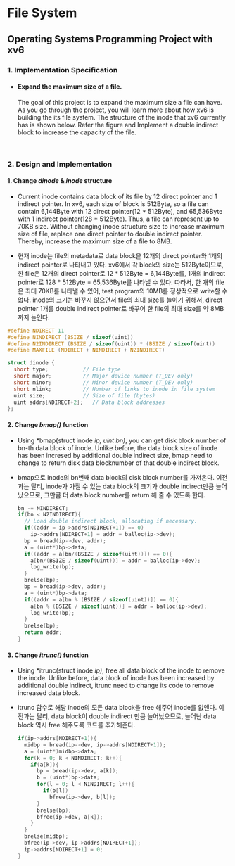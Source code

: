 # File System

## Operating Systems Programming Project with xv6





### 1. Implementation Specification

- #### Expand the maximum size of a file.

  The goal of this project is to expand the maximum size a file can have. As you go
  through the project, you will learn more about how xv6 is building the its file system.
  The structure of the inode that xv6 currently has is shown below. Refer the figure and
  Implement a double indirect block to increase the capacity of the file.

  ​

### 2. Design and Implementation

#### 1. Change *dinode* & *inode* structure

- Current inode contains data block of its file by 12 direct pointer and 1 indirect pointer. In xv6, each size of block is 512Byte, so a file can contain 6,144Byte with 12 direct pointer(12 * 512Byte), and 65,536Byte with 1 indirect pointer(128 * 512Byte). Thus, a file can represent up to 70KB size. Without changing inode structure size to increase maximum size of file, replace one direct pointer to double indirect pointer. Thereby, increase the maximum size of a file to 8MB.


-  현재 inode는 file의 metadata로 data block을 12개의 direct pointer와 1개의 indirect pointer로 나타내고 있다. xv6에서 각 block의 size는 512Byte이므로, 한 file은 12개의 direct pointer로 12 * 512Byte = 6,144Byte를, 1개의 indirect pointer로 128 * 512Byte = 65,536Byte를 나타낼 수 있다. 따라서, 한 개의 file은 최대 70KB를 나타낼 수 있어, test program의 10MB를 정상적으로 write할 수 없다.  inode의 크기는 바꾸지 않으면서 file의 최대 size를 늘이기 위해서, direct pointer 1개를 double indirect pointer로 바꾸어 한 file의 최대 size를 약 8MB까지 늘인다.

  ```c
  #define NDIRECT 11
  #define NINDIRECT (BSIZE / sizeof(uint))
  #define N2INDIRECT (BSIZE / sizeof(uint)) * (BSIZE / sizeof(uint))
  #define MAXFILE (NDIRECT + NINDIRECT + N2INDIRECT)

  struct dinode {
    short type;           // File type
    short major;          // Major device number (T_DEV only)
    short minor;          // Minor device number (T_DEV only)
    short nlink;          // Number of links to inode in file system
    uint size;            // Size of file (bytes)
    uint addrs[NDIRECT+2];   // Data block addresses
  };
  ```



#### 2. Change *bmap()* function

- Using *bmap(struct inode *ip, uint bn)*, you can get disk block number of bn-th data block of inode. Unlike before, the data block size of inode has been incresed by additional double indirect size, bmap need to change to return disk data blocknumber of that double indirect block.

- bmap으로 inode의 bn번째 data block의 disk block number를 가져온다. 이전과는 달리, inode가 가질 수 있는 data block의 크기가 double indirect만큼 늘어났으므로, 그만큼 더 data block number를 return 해 줄 수 있도록 한다.

  ```c
  bn -= NINDIRECT;
  if(bn < N2INDIRECT){
    // Load double indirect block, allocating if necessary.
    if((addr = ip->addrs[NDIRECT+1]) == 0)
      ip->addrs[NDIRECT+1] = addr = balloc(ip->dev);
    bp = bread(ip->dev, addr);
    a = (uint*)bp->data;
    if((addr = a[bn/(BSIZE / sizeof(uint))]) == 0){
      a[bn/(BSIZE / sizeof(uint))] = addr = balloc(ip->dev);
      log_write(bp);
    }
    brelse(bp);
    bp = bread(ip->dev, addr);
    a = (uint*)bp->data;
    if((addr = a[bn % (BSIZE / sizeof(uint))]) == 0){
      a[bn % (BSIZE / sizeof(uint))] = addr = balloc(ip->dev);
      log_write(bp);
    }
    brelse(bp);
    return addr;
  }
  ```



#### 3. Change *itrunc()* function

- Using *itrunc(struct inode *ip)*, free all data block of the inode to remove the inode. Unlike before, data block of inode has been increased by additional double indirect, itrunc need to change its code to remove increased data block.

- itrunc 함수로 해당 inode의 모든 data block을 free 해주어 inode를 없앤다. 이전과는 달리, data block이 double indirect 만큼 늘어났으므로, 늘어난 data block 역시 free 해주도록 코드를 추가해준다. 

  ```c
  if(ip->addrs[NDIRECT+1]){
    midbp = bread(ip->dev, ip->addrs[NDIRECT+1]);
    a = (uint*)midbp->data;
    for(k = 0; k < NINDIRECT; k++){
      if(a[k]){
        bp = bread(ip->dev, a[k]);
        b = (uint*)bp->data;
        for(l = 0; l < NINDIRECT; l++){
          if(b[l])
            bfree(ip->dev, b[l]);
        }
        brelse(bp);
        bfree(ip->dev, a[k]);
      }      
    }
    brelse(midbp);
    bfree(ip->dev, ip->addrs[NDIRECT+1]);
    ip->addrs[NDIRECT+1] = 0;
  }
  ```
